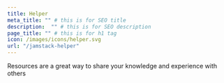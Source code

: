 ```yaml
---
title: Helper
meta_title: "" # this is for SEO title
description:  "" # this is for SEO description
page_title: "" # this is for h1 tag
icon: /images/icons/helper.svg
url: "/jamstack-helper"
---
```

Resources are a great way to share your knowledge and experience with others
